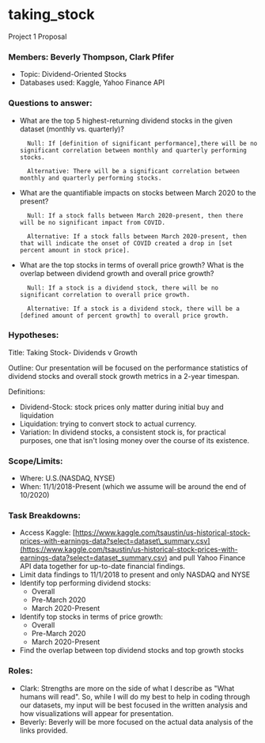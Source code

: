 # taking_stock
 
Project 1 Proposal

### Members: Beverly Thompson, Clark Pfifer

- Topic: Dividend-Oriented Stocks
- Databases used: Kaggle, Yahoo Finance API

### Questions to answer:
- What are the top 5 highest-returning dividend stocks in the given dataset (monthly vs. quarterly)?
    
        Null: If [definition of significant performance],there will be no significant correlation between monthly and quarterly performing stocks.
    
        Alternative: There will be a significant correlation between monthly and quarterly performing stocks. 

- What are the quantifiable impacts on stocks between March 2020 to the present?
    
        Null: If a stock falls between March 2020-present, then there will be no significant impact from COVID.
    
        Alternative: If a stock falls between March 2020-present, then that will indicate the onset of COVID created a drop in [set percent amount in stock price]. 

- What are the top stocks in terms of overall price growth? What is the overlap between dividend growth and overall price growth?

        Null: If a stock is a dividend stock, there will be no significant correlation to overall price growth.
    
        Alternative: If a stock is a dividend stock, there will be a [defined amount of percent growth] to overall price growth. 

### Hypotheses:


Title: Taking Stock- Dividends v Growth

Outline: Our presentation will be focused on the performance statistics of dividend stocks and overall stock growth metrics in a 2-year timespan.

Definitions:
- Dividend-Stock: stock prices only matter during initial buy and liquidation
- Liquidation: trying to convert stock to actual currency.
- Variation: In dividend stocks, a consistent stock is, for practical purposes, one that isn't losing money over the course of its existence.

### Scope/Limits:
- Where: U.S.(NASDAQ, NYSE)
- When: 11/1/2018-Present (which we assume will be around the end of 10/2020)
### Task Breakdowns:
- Access Kaggle: [https://www.kaggle.com/tsaustin/us-historical-stock-prices-with-earnings-data?select=dataset\_summary.csv](https://www.kaggle.com/tsaustin/us-historical-stock-prices-with-earnings-data?select=dataset_summary.csv) and pull Yahoo Finance API data together for up-to-date financial findings.
- Limit data findings to 11/1/2018 to present and only NASDAQ and NYSE
- Identify top performing dividend stocks:
    - Overall
    - Pre-March 2020
    - March 2020-Present
- Identify top stocks in terms of price growth:
    - Overall
    - Pre-March 2020
    - March 2020-Present
- Find the overlap between top dividend stocks and top growth stocks

### Roles:
- Clark: Strengths are more on the side of what I describe as "What humans will read". So, while I will do my best to help in coding through our datasets, my input will be best focused in the written analysis and how visualizations will appear for presentation.
- Beverly: Beverly will be more focused on the actual data analysis of the links provided. 